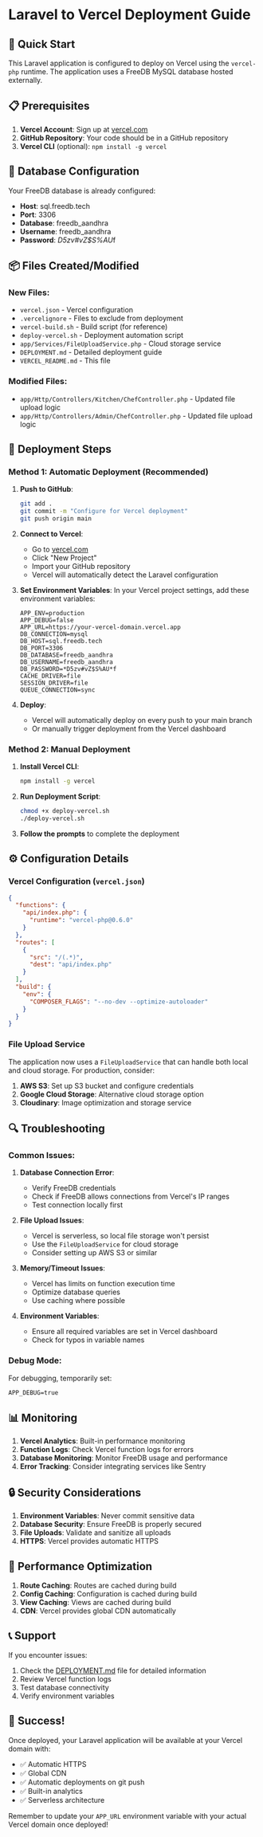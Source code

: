 # Laravel to Vercel Deployment Guide

## 🚀 Quick Start

This Laravel application is configured to deploy on Vercel using the `vercel-php` runtime. The application uses a FreeDB MySQL database hosted externally.

## 📋 Prerequisites

1. **Vercel Account**: Sign up at [vercel.com](https://vercel.com)
2. **GitHub Repository**: Your code should be in a GitHub repository
3. **Vercel CLI** (optional): `npm install -g vercel`

## 🔧 Database Configuration

Your FreeDB database is already configured:
- **Host**: sql.freedb.tech
- **Port**: 3306
- **Database**: freedb_aandhra
- **Username**: freedb_aandhra
- **Password**: *D5zv#vZ$S%AU*f

## 📦 Files Created/Modified

### New Files:
- `vercel.json` - Vercel configuration
- `.vercelignore` - Files to exclude from deployment
- `vercel-build.sh` - Build script (for reference)
- `deploy-vercel.sh` - Deployment automation script
- `app/Services/FileUploadService.php` - Cloud storage service
- `DEPLOYMENT.md` - Detailed deployment guide
- `VERCEL_README.md` - This file

### Modified Files:
- `app/Http/Controllers/Kitchen/ChefController.php` - Updated file upload logic
- `app/Http/Controllers/Admin/ChefController.php` - Updated file upload logic

## 🚀 Deployment Steps

### Method 1: Automatic Deployment (Recommended)

1. **Push to GitHub**:
   ```bash
   git add .
   git commit -m "Configure for Vercel deployment"
   git push origin main
   ```

2. **Connect to Vercel**:
   - Go to [vercel.com](https://vercel.com)
   - Click "New Project"
   - Import your GitHub repository
   - Vercel will automatically detect the Laravel configuration

3. **Set Environment Variables**:
   In your Vercel project settings, add these environment variables:
   ```
   APP_ENV=production
   APP_DEBUG=false
   APP_URL=https://your-vercel-domain.vercel.app
   DB_CONNECTION=mysql
   DB_HOST=sql.freedb.tech
   DB_PORT=3306
   DB_DATABASE=freedb_aandhra
   DB_USERNAME=freedb_aandhra
   DB_PASSWORD=*D5zv#vZ$S%AU*f
   CACHE_DRIVER=file
   SESSION_DRIVER=file
   QUEUE_CONNECTION=sync
   ```

4. **Deploy**:
   - Vercel will automatically deploy on every push to your main branch
   - Or manually trigger deployment from the Vercel dashboard

### Method 2: Manual Deployment

1. **Install Vercel CLI**:
   ```bash
   npm install -g vercel
   ```

2. **Run Deployment Script**:
   ```bash
   chmod +x deploy-vercel.sh
   ./deploy-vercel.sh
   ```

3. **Follow the prompts** to complete the deployment

## ⚙️ Configuration Details

### Vercel Configuration (`vercel.json`)
```json
{
  "functions": {
    "api/index.php": {
      "runtime": "vercel-php@0.6.0"
    }
  },
  "routes": [
    {
      "src": "/(.*)",
      "dest": "api/index.php"
    }
  ],
  "build": {
    "env": {
      "COMPOSER_FLAGS": "--no-dev --optimize-autoloader"
    }
  }
}
```

### File Upload Service
The application now uses a `FileUploadService` that can handle both local and cloud storage. For production, consider:

1. **AWS S3**: Set up S3 bucket and configure credentials
2. **Google Cloud Storage**: Alternative cloud storage option
3. **Cloudinary**: Image optimization and storage service

## 🔍 Troubleshooting

### Common Issues:

1. **Database Connection Error**:
   - Verify FreeDB credentials
   - Check if FreeDB allows connections from Vercel's IP ranges
   - Test connection locally first

2. **File Upload Issues**:
   - Vercel is serverless, so local file storage won't persist
   - Use the `FileUploadService` for cloud storage
   - Consider setting up AWS S3 or similar

3. **Memory/Timeout Issues**:
   - Vercel has limits on function execution time
   - Optimize database queries
   - Use caching where possible

4. **Environment Variables**:
   - Ensure all required variables are set in Vercel dashboard
   - Check for typos in variable names

### Debug Mode:
For debugging, temporarily set:
```
APP_DEBUG=true
```

## 📊 Monitoring

1. **Vercel Analytics**: Built-in performance monitoring
2. **Function Logs**: Check Vercel function logs for errors
3. **Database Monitoring**: Monitor FreeDB usage and performance
4. **Error Tracking**: Consider integrating services like Sentry

## 🔒 Security Considerations

1. **Environment Variables**: Never commit sensitive data
2. **Database Security**: Ensure FreeDB is properly secured
3. **File Uploads**: Validate and sanitize all uploads
4. **HTTPS**: Vercel provides automatic HTTPS

## 🚀 Performance Optimization

1. **Route Caching**: Routes are cached during build
2. **Config Caching**: Configuration is cached during build
3. **View Caching**: Views are cached during build
4. **CDN**: Vercel provides global CDN automatically

## 📞 Support

If you encounter issues:

1. Check the [DEPLOYMENT.md](DEPLOYMENT.md) file for detailed information
2. Review Vercel function logs
3. Test database connectivity
4. Verify environment variables

## 🎉 Success!

Once deployed, your Laravel application will be available at your Vercel domain with:
- ✅ Automatic HTTPS
- ✅ Global CDN
- ✅ Automatic deployments on git push
- ✅ Built-in analytics
- ✅ Serverless architecture

Remember to update your `APP_URL` environment variable with your actual Vercel domain once deployed! 